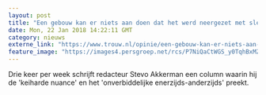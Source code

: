 ```yaml
---
layout: post
title: "Een gebouw kan er niets aan doen dat het werd neergezet met slechte bedoelingen"
date: Mon, 22 Jan 2018 14:22:11 GMT
category: nieuws
externe_link: "https://www.trouw.nl/opinie/een-gebouw-kan-er-niets-aan-doen-dat-het-werd-neergezet-met-slechte-bedoelingen~a15179a8/"
feature_image: "https://images4.persgroep.net/rcs/P7NiQaCtWGS_y0TqhBxMZ4uX_bQ/diocontent/106302356/_focus/0.88/0.53/_fill/230/230?appId=e9b4e2a1869038ffcaf318a6d1463b0b&quality=0.9&format=jpeg"
---
```


Drie keer per week schrijft redacteur Stevo Akkerman een column waarin hij de 'keiharde nuance' en het 'onverbiddelijke enerzijds-anderzijds' preekt.
